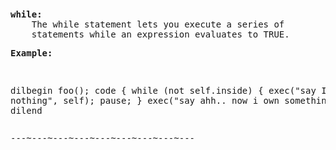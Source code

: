 <div class="mw-parser-output"><p><br />
<span id="dcwhile"></span>
</p>
<pre><b>while:</b>
    The while statement lets you execute a series of
    statements while an expression evaluates to TRUE.
</pre>
<pre><b>Example:</b>
</pre>
<pre>

 dilbegin foo();
   code
   {
     while (not self.inside) {
       exec("say I own nothing", self);
       pause;
     }
     exec("say ahh.. now i own something", self);
   }
   dilend
</pre>
<pre>---~---~---~---~---~---~---~---~---
</pre></div>